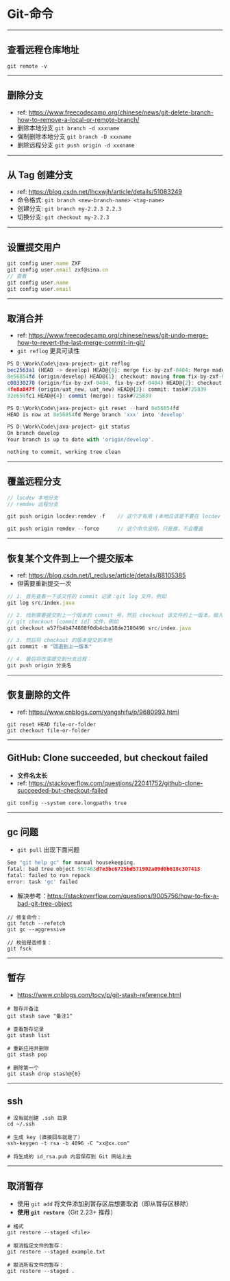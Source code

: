 # Git-命令


---
## 查看远程仓库地址
```shell
git remote -v
```


---
## 删除分支
- ref: https://www.freecodecamp.org/chinese/news/git-delete-branch-how-to-remove-a-local-or-remote-branch/
- 删除本地分支 `git branch -d xxxname`
- 强制删除本地分支 `git branch -D xxxname`
- 删除远程分支 `git push origin -d xxxname`


---
## 从 Tag 创建分支
- ref: https://blog.csdn.net/lhcxwjh/article/details/51083249
- 命令格式: `git branch <new-branch-name> <tag-name>`
- 创建分支: `git branch my-2.2.3 2.2.3`
- 切换分支: `git checkout my-2.2.3`


---
## 设置提交用户
```js
git config user.name ZXF
git config user.email zxf@sina.cn
// 查看
git config user.name
git config user.email
```


---
## 取消合并
- ref: https://www.freecodecamp.org/chinese/news/git-undo-merge-how-to-revert-the-last-merge-commit-in-git/
- `git reflog` 更具可读性
```js
PS D:\Work\Code\java-project> git reflog
bec2563a1 (HEAD -> develop) HEAD@{0}: merge fix-by-zxf-0404: Merge made by the 'ort' strategy.  // 这个是合并的记录
8e56854fd (origin/develop) HEAD@{1}: checkout: moving from fix-by-zxf-0404 to develop           // 回滚到这
c00330270 (origin/fix-by-zxf-0404, fix-by-zxf-0404) HEAD@{2}: checkout: moving from uat_new to fix-by-zxf-0404
4fe8a847f (origin/uat_new, uat_new) HEAD@{3}: commit: task#725839
32e650fc1 HEAD@{4}: commit (merge): task#725839

PS D:\Work\Code\java-project> git reset --hard 8e56854fd                                        // 与上对应
HEAD is now at 8e56854fd Merge branch 'xxx' into 'develop'

PS D:\Work\Code\java-project> git status
On branch develop
Your branch is up to date with 'origin/develop'.

nothing to commit, working tree clean
```


---
## 覆盖远程分支
```js
// locdev 本地分支
// remdev 远程分支

git push origin locdev:remdev -f    // 这个才有用 (本地应该是不要在 locdev 分支上使用此命令)

git push origin remdev --force      // 这个命令没用，只是推，不会覆盖
```


---
## 恢复某个文件到上一个提交版本
- ref: https://blog.csdn.net/I_recluse/article/details/88105385
- 但需要重新提交一次
```js
// 1. 首先查看一下该文件的 commit 记录：git log 文件，例如 
git log src/index.java

// 2. 找到需要提交到上一个版本的 commit 号，然后 checkout 该文件的上一版本，输入下面的指令：
// git checkout [commit id] 文件，例如 
git checkout a57fb4b474888f0db4cba18de2180496 src/index.java

// 3. 然后将 checkout 的版本提交到本地
git commit -m "回退到上一版本"

// 4. 最后将改变提交到分支远程：
git push origin 分支名
```


---
## 恢复删除的文件
- ref: https://www.cnblogs.com/yangshifu/p/9680993.html
```shell
git reset HEAD file-or-folder
git checkout file-or-folder
```


---
## GitHub: Clone succeeded, but checkout failed
- **文件名太长**
- ref: https://stackoverflow.com/questions/22041752/github-clone-succeeded-but-checkout-failed
```shell
git config --system core.longpaths true
```


---
## gc 问题
- `git pull` 出现下面问题
```js
See "git help gc" for manual housekeeping.
fatal: bad tree object 957463d7e3bc6725bd571902a09d0b618c307413
fatal: failed to run repack
error: task 'gc' failed
```

- 解决参考：https://stackoverflow.com/questions/9005756/how-to-fix-a-bad-git-tree-object
```shell
// 修复命令：
git fetch --refetch
git gc --aggressive

// 校验是否修复：
git fsck
```


---
## 暂存
- https://www.cnblogs.com/tocy/p/git-stash-reference.html
```shell
# 暂存并备注
git stash save "备注1"

# 查看暂存记录
git stash list

# 重新应用并删除
git stash pop

# 删除第一个
git stash drop stash@{0}
```


---
## ssh
```shell
# 没有就创建 .ssh 目录
cd ~/.ssh

# 生成 key (直接回车就是了)
ssh-keygen -t rsa -b 4096 -C "xx@xx.com"

# 将生成的 id_rsa.pub 内容保存到 Git 网站上去
```


---
## 取消暂存
- 使用 `git add` 将文件添加到暂存区后想要取消（即从暂存区移除）
- **使用 `git restore`**（Git 2.23+ 推荐）
```shell
# 格式
git restore --staged <file>

# 取消指定文件的暂存：
git restore --staged example.txt

# 取消所有文件的暂存：
git restore --staged .
```